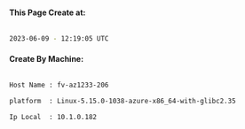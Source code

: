 
   
#### This Page Create at:

```bash

2023-06-09 - 12:19:05 UTC

```

#### Create By Machine:

```bash

Host Name : fv-az1233-206

platform  : Linux-5.15.0-1038-azure-x86_64-with-glibc2.35

Ip Local  : 10.1.0.182

```

